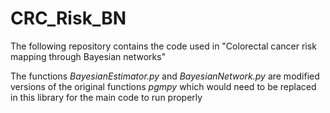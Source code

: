 # CRC_Risk_BN

The following repository contains the code used in "Colorectal cancer risk mapping through Bayesian networks"

The functions _BayesianEstimator.py_ and _BayesianNetwork.py_ are modified versions of the original functions _pgmpy_ which would need to be replaced in this library for the main code to run properly
